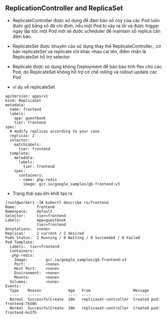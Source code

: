 
## ReplicationController and ReplicaSet

- ReplicateController được sử dụng để đảm bảo số coy của các Pod luôn được giữ bằng số đã chỉ định, nếu một Pod bị xãy ra lỗi và được trigger ngay lập tức một Pod mới sẽ đước scheduler để maintain số replica cần đảm bảo.
- ReplicateSet được khuyên cáo sử dụng thay thế ReplicateController., cơ bản replicateSet và replicate chỉ khác nhau cái tên, điểm nhấn là ReplicateSet hỗ trợ selector
- Replicate được sử dụng không Deployment để bảo bảo tính flex cho các Pod, do ReplicateSet không hỗ trợ cơ chế rolling và rollout update các Pod

- ví dụ về replicateSet
```
apiVersion: apps/v1
kind: ReplicaSet
metadata:
  name: frontend
  labels:
    app: guestbook
    tier: frontend
spec:
  # modify replicas according to your case
  replicas: 2
  selector:
    matchLabels:
      tier: frontend
  template:
    metadata:
      labels:
        tier: frontend
    spec:
      containers:
      - name: php-redis
        image: gcr.io/google_samples/gb-frontend:v3
```

- Trạng thái sau khi khởi tạo rs
```
[root@worker1 ~]# kubectl describe rs/frontend
Name:         frontend
Namespace:    default
Selector:     tier=frontend
Labels:       app=guestbook
              tier=frontend
Annotations:  <none>
Replicas:     2 current / 2 desired
Pods Status:  2 Running / 0 Waiting / 0 Succeeded / 0 Failed
Pod Template:
  Labels:  tier=frontend
  Containers:
   php-redis:
    Image:        gcr.io/google_samples/gb-frontend:v3
    Port:         <none>
    Host Port:    <none>
    Environment:  <none>
    Mounts:       <none>
  Volumes:        <none>
Events:
  Type    Reason            Age   From                   Message
  ----    ------            ----  ----                   -------
  Normal  SuccessfulCreate  10m   replicaset-controller  Created pod: frontend-7k58h
  Normal  SuccessfulCreate  10m   replicaset-controller  Created pod: frontend-kn2fh

```